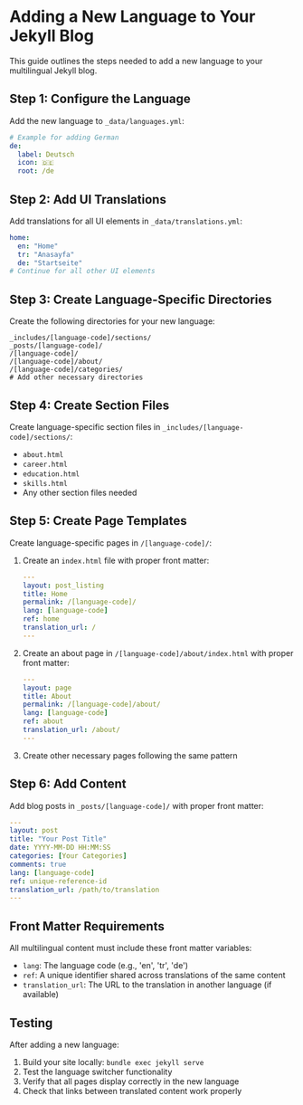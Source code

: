 # Adding a New Language to Your Jekyll Blog

This guide outlines the steps needed to add a new language to your multilingual Jekyll blog.

## Step 1: Configure the Language

Add the new language to `_data/languages.yml`:

```yaml
# Example for adding German
de:
  label: Deutsch
  icon: 🇩🇪
  root: /de
```

## Step 2: Add UI Translations

Add translations for all UI elements in `_data/translations.yml`:

```yaml
home:
  en: "Home"
  tr: "Anasayfa"
  de: "Startseite"
# Continue for all other UI elements
```

## Step 3: Create Language-Specific Directories

Create the following directories for your new language:

```
_includes/[language-code]/sections/
_posts/[language-code]/
/[language-code]/
/[language-code]/about/
/[language-code]/categories/
# Add other necessary directories
```

## Step 4: Create Section Files

Create language-specific section files in `_includes/[language-code]/sections/`:

- `about.html`
- `career.html`
- `education.html`
- `skills.html`
- Any other section files needed

## Step 5: Create Page Templates

Create language-specific pages in `/[language-code]/`:

1. Create an `index.html` file with proper front matter:
   ```yaml
   ---
   layout: post_listing
   title: Home
   permalink: /[language-code]/
   lang: [language-code]
   ref: home
   translation_url: /
   ---
   ```

2. Create an about page in `/[language-code]/about/index.html` with proper front matter:
   ```yaml
   ---
   layout: page
   title: About
   permalink: /[language-code]/about/
   lang: [language-code]
   ref: about
   translation_url: /about/
   ---
   ```

3. Create other necessary pages following the same pattern

## Step 6: Add Content

Add blog posts in `_posts/[language-code]/` with proper front matter:

```yaml
---
layout: post
title: "Your Post Title"
date: YYYY-MM-DD HH:MM:SS
categories: [Your Categories]
comments: true
lang: [language-code]
ref: unique-reference-id
translation_url: /path/to/translation
---
```

## Front Matter Requirements

All multilingual content must include these front matter variables:

- `lang`: The language code (e.g., 'en', 'tr', 'de')
- `ref`: A unique identifier shared across translations of the same content
- `translation_url`: The URL to the translation in another language (if available)

## Testing

After adding a new language:

1. Build your site locally: `bundle exec jekyll serve`
2. Test the language switcher functionality
3. Verify that all pages display correctly in the new language
4. Check that links between translated content work properly
